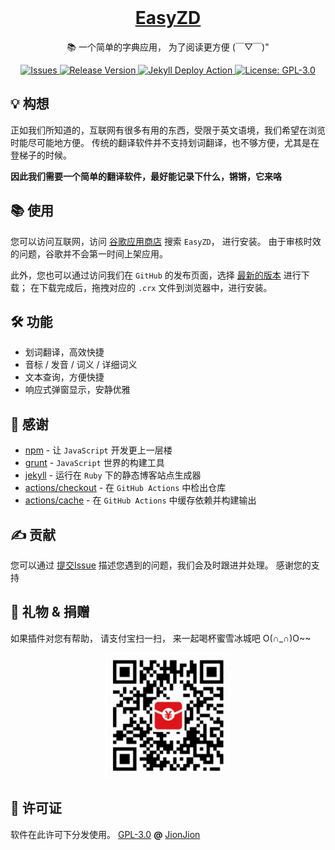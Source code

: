 <!--suppress HtmlDeprecatedAttribute -->

<div align="center">
  <br>

  <a href="https://github.com/jionjion/EasyZD">
    <h1>EasyZD</h1>
  </a>

  <p>📚 一个简单的字典应用， 为了阅读更方便 (￣▽￣)" </p>

</div>

<div align="center">

  <a href="https://github.com/jionjion/EasyZD/issues">
    <img src="https://img.shields.io/github/issues/jionjion/EasyZD" alt="Issues"/>
  </a>

  <a href="https://github.com/jionjion/EasyZD/releases">
    <img src="https://img.shields.io/github/v/release/jionjion/EasyZD" alt="Release Version"/>
  </a>

  <a href="https://jeffreytse.github.io/jekyll-deploy-action">
    <img src="https://github.com/jionjion/EasyZD/actions/workflows/build-jekyll.yml/badge.svg" alt="Jekyll Deploy Action"/>
  </a>

  <a href="https://www.gnu.org/licenses/licenses.html">
    <img src="https://img.shields.io/github/license/jionjion/EasyZD" alt="License: GPL-3.0"/>
  </a>

</div>



## 💡 构想

正如我们所知道的，互联网有很多有用的东西，受限于英文语境，我们希望在浏览时能尽可能地方便。
传统的翻译软件并不支持划词翻译，也不够方便，尤其是在登梯子的时候。

**因此我们需要一个简单的翻译软件，最好能记录下什么，锵锵，它来咯**



## 📚 使用

您可以访问互联网，访问 [谷歌应用商店](https://chrome.google.com/webstore/category/extensions) 搜索 `EasyZD`， 进行安装。
由于审核时效的问题，谷歌并不会第一时间上架应用。

此外，您也可以通过访问我们在 `GitHub` 的发布页面，选择 [最新的版本](!https://github.com/jionjion/EasyZD/releases/tag/release-latest) 进行下载；
在下载完成后，拖拽对应的 `.crx` 文件到浏览器中，进行安装。



## 🛠️ 功能

- 划词翻译，高效快捷
- 音标 / 发音 / 词义 / 详细词义
- 文本查询，方便快捷
- 响应式弹窗显示，安静优雅



## 🌱 感谢

- [npm](https://www.npmjs.com/) - 让 `JavaScript` 开发更上一层楼
- [grunt](https://www.gruntjs.net/) - `JavaScript` 世界的构建工具
- [jekyll](https://github.com/jekyll/jekyll) - 运行在 `Ruby` 下的静态博客站点生成器
- [actions/checkout](https://github.com/actions/checkout) - 在 `GitHub Actions` 中检出仓库
- [actions/cache](https://github.com/actions/cache) - 在 `GitHub Actions` 中缓存依赖并构建输出



## ✍️ 贡献

您可以通过 [提交Issue](https://github.com/jionjion/EasyZD/issues/new) 描述您遇到的问题，我们会及时跟进并处理。
感谢您的支持



## 🎁 礼物 & 捐赠

如果插件对您有帮助， 请支付宝扫一扫， 来一起喝杯蜜雪冰城吧 O(∩_∩)O~~

<div align="center">
  <img alt="支付宝扫一扫" src="https://raw.githubusercontent.com/jionjion/EasyZD/master/src/image/red-packet.png" width="200" height="200"/>
</div>



## 🌈 许可证
软件在此许可下分发使用。 [GPL-3.0](https://www.gnu.org/licenses/licenses.html) **@** [JionJion](https://github.com/jionjion)
